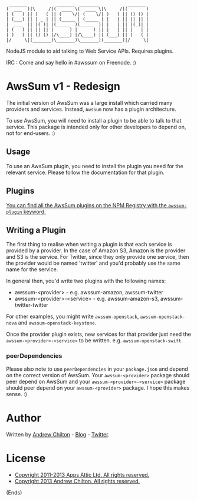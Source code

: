 ```
 _______           _______  _______           _______ 
(  ___  )|\     /|(  ____ \(  ____ \|\     /|(       )
| (   ) || )   ( || (    \/| (    \/| )   ( || () () |
| (___) || | _ | || (_____ | (_____ | |   | || || || |
|  ___  || |( )| |(_____  )(_____  )| |   | || |(_)| |
| (   ) || || || |      ) |      ) || |   | || |   | |
| )   ( || () () |/\____) |/\____) || (___) || )   ( |
|/     \|(_______)\_______)\_______)(_______)|/     \|

```

NodeJS module to aid talking to Web Service APIs. Requires plugins.

IRC : Come and say hello in #awssum on Freenode. :)

# AwsSum v1 - Redesign #

The initial version of AwsSum was a large install which carried many providers and services. Instead, ```AwsSum``` now
has a plugin architecture.

To use AwsSum, you will need to install a plugin to be able to talk to that service. This package is intended only for
other developers to depend on, not for end-users. :)

## Usage ##

To use an AwsSum plugin, you need to install the plugin you need for the relevant service. Please follow the
documentation for that plugin.

## Plugins ##

[You can find all the AwsSum plugins on the NPM Registry with the `awssum-plugin` keyword.](https://npmjs.org/browse/keyword/awssum-plugin)


## Writing a Plugin ##

The first thing to realise when writing a plugin is that each service is provided by a provider. In the case of Amazon
S3, Amazon is the provider and S3 is the service. For Twitter, since they only provide one service, then the provider
would be named 'twitter' and you'd probably use the same name for the service.

In general then, you'd write two plugins with the following names:

* awssum-&lt;provider&gt; - e.g. awssum-amazon, awssum-twitter
* awssum-&lt;provider&gt;-&lt;service&gt; - e.g. awssum-amazon-s3, awssum-twitter-twitter

For other examples, you might write ```awssum-openstack```, ```awssum-openstack-nova``` and ```awssum-openstack-keystone```.

Once the provider plugin exists, new services for that provider just need the ```awssum-<provider>-<service>``` to be
written. e.g. ```awssum-openstack-swift```.

### peerDependencies ###

Please also note to use ```peerDependencies``` in your ```package.json``` and depend on the correct version of
AwsSum. Your ```awssum-<provider>``` package should peer depend on AwsSum and your ```awssum-<provider>-<service>```
package should peer depend on your ```awssum-<provider>``` package. I hope this makes sense. :)

# Author #

Written by [Andrew Chilton](http://chilts.org/) - [Blog](http://chilts.org/blog/) -
[Twitter](https://twitter.com/andychilton).

# License #

* [Copyright 2011-2013 Apps Attic Ltd.  All rights reserved.](http://appsattic.mit-license.org/2011/)
* [Copyright 2013 Andrew Chilton.  All rights reserved.](http://chilts.mit-license.org/2013/)

(Ends)



